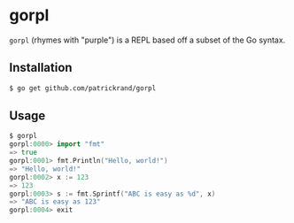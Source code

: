 # gorpl
`gorpl` (rhymes with "purple") is a REPL based off a subset of the Go syntax.

## Installation

```bash
$ go get github.com/patrickrand/gorpl
```

## Usage

```go
$ gorpl 
gorpl:0000> import "fmt"
=> true
gorpl:0001> fmt.Println("Hello, world!")
=> "Hello, world!"
gorpl:0002> x := 123
=> 123
gorpl:0003> s := fmt.Sprintf("ABC is easy as %d", x)
=> "ABC is easy as 123"
gorpl:0004> exit

```